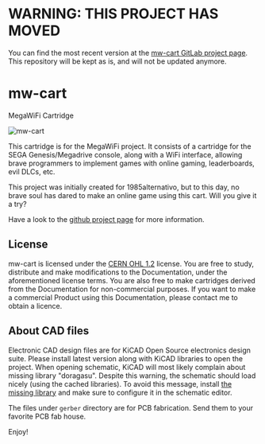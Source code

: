 # WARNING: THIS PROJECT HAS MOVED

You can find the most recent version at the [mw-cart GitLab project page](https://gitlab.com/doragasu/mw-cart). This repository will be kept as is, and will not be updated anymore.

# mw-cart
MegaWiFi Cartridge

![mw-cart](/mw-cart.jpg)

This cartridge is for the MegaWiFi project. It consists of a cartridge for the SEGA Genesis/Megadrive console, along with a WiFi interface, allowing brave programmers to implement games with online gaming, leaderboards, evil DLCs, etc.

This project was initially created for 1985alternativo, but to this day, no brave soul has dared to make an online game using this cart. Will you give it a try?

Have a look to the [github project page](https://github.com/doragasu/mw) for more information.

## License
mw-cart is licensed under the [CERN OHL 1.2](http://www.ohwr.org/licenses/cern-ohl/v1.2) license. You are free to study, distribute and make modifications to the Documentation, under the aforementioned license terms. You are also free to make cartridges derived from the Documentation for non-commercial purposes. If you want to make a commercial Product using this Documentation, please contact me to obtain a licence.

## About CAD files
Electronic CAD design files are for KiCAD Open Source electronics design suite. Please install latest version along with KiCAD libraries to open the project. When opening schematic, KiCAD will most likely complain about missing library "doragasu". Despite this warning, the schematic should load nicely (using the cached libraries). To avoid this message, install [the missing library](https://github.com/doragasu/doragasu-kicad-lib) and make sure to configure it in the schematic editor.

The files under `gerber` directory are for PCB fabrication. Send them to your favorite PCB fab house.

Enjoy!
